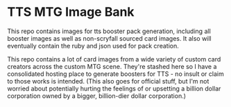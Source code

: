# TTS MTG Image Bank
This repo contains images for tts booster pack generation, including all booster images as well as non-scryfall sourced card images. It also will eventually contain the ruby and json used for pack creation.

This repo contains a lot of card images from a wide variety of custom card creators across the custom MTG scene. They're stashed here so I have a consolidated hosting place to generate boosters for TTS - no insult or claim to those works is intended. (This also goes for official stuff, but I'm not worried about potentially hurting the feelings of or upsetting a billion dollar corporation owned by a bigger, billion-dier dollar corporation.)
